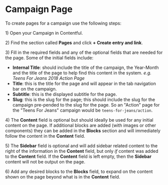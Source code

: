 # Campaign Page

To create pages for a campaign use the following steps:

1\) Open your Campaign in Contentful.

2\) Find the section called **Pages** and click **+ Create entry and link**.

3\) Fill in the required fields and any of the optional fields that are needed for the page. Some of the initial fields include:

* **Internal Title**: should include the title of the campaign, the Year-Month and the title of the page to help find this content in the system. _e.g. Teens For Jeans 2018 Action Page_
* **Title**: this is the title for the page and will appear in the tab navigation bar on the campaign.
* **Subtitle**: this is the displayed subtitle for the page.
* **Slug**: this is the slug for the page; this should include the slug for the campaign pre-pended to the slug for the page. So an "Action" page for the "Teens For Jeans" campaign would be `teens-for-jeans/action`.

4\) The **Content** field is optional but should ideally be used for any initial content on the page. If additional blocks are added (with images or other components) they can be added in the **Blocks** section and will immediately follow the content in the **Content** field.

5\) The **Sidebar** field is optional and will add sidebar related content to the right of the information in the **Content** field, but only _if_ content was added to the **Content** field. If the **Content** field is left empty, then the **Sidebar** content will not be output on the page.

6\) Add any desired blocks to the **Blocks** field, to expand on the content shown on the page beyond what is in the **Content** field.
